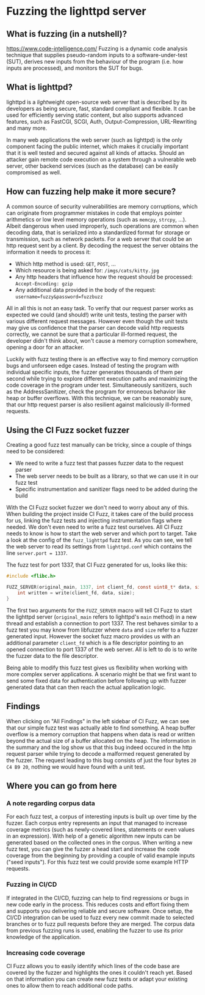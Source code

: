 # Fuzzing the lighttpd server

## What is fuzzing (in a nutshell)?
https://www.code-intelligence.com/
Fuzzing is a dynamic code analysis technique that supplies pseudo-random inputs
to a software-under-test (SUT), derives new inputs from the behaviour of the
program (i.e. how inputs are processed), and monitors the SUT for bugs.

## What is lighttpd?

lighttpd is a *light*weight open-source web server that is described by its
developers as being secure, fast, standard compliant and flexible. It can be
used for efficiently serving static content, but also supports advanced
features, such as FastCGI, SCGI, Auth, Output-Compression, URL-Rewriting and
many more.

In many web applications the web server (such as lighttpd) is the only component
facing the public internet, which makes it crucially important that it is well
tested and secured against all kinds of attacks. Should an attacker gain remote
code execution on a system through a vulnerable web server, other backend
services (such as the database) can be easily compromised as well.

## How can fuzzing help make it more secure?

A common source of security vulnerabilities are memory corruptions, which can
originate from programmer mistakes in code that employs pointer arithmetics or
low level memory operations (such as `memcpy`, `strcpy`, ...). Albeit dangerous
when used improperly, such operations are common when decoding data, that is
serialized into a standardized format for storage or transmission, such as
network packets. For a web server that could be an http request sent by a
client. By decoding the request the server obtains the information it needs to
process it:

- Which http method is used: `GET`, `POST`, ...
- Which resource is being asked for: `/imgs/cats/kitty.jpg`
- Any http headers that influence how the request should be processed:
  `Accept-Encoding: gzip`
- Any additional data provided in the body of the request:
  `username=fuzzy&password=fuzzbuzz`

All in all this is not an easy task. To verify that our request parser works as
expected we could (and should!) write unit tests, testing the parser with
various different request messages. However even though the unit tests may give
us confidence that the parser can decode valid http requests correctly, we
cannot be sure that a particular ill-formed request, the developer didn't think
about, won't cause a memory corruption somewhere, opening a door for an
attacker.

Luckily with fuzz testing there is an effective way to find memory corruption
bugs and unforseen edge cases. Instead of testing the program with individual
specific inputs, the fuzzer generates thousands of them per second while trying
to explore different execution paths and maximizing the code coverage in the
program under test. Simultaneously sanitizers, such as the AddressSanitizer,
check the program for erroneous behavior like heap or buffer overflows. With
this technique, we can be reasonably sure, that our http request parser is also
resilient against maliciously ill-formed requests.

## Using the CI Fuzz socket fuzzer

Creating a good fuzz test manually can be tricky, since a couple of things need
to be considered:

- We need to write a fuzz test that passes fuzzer data to the request parser
- The web server needs to be built as a library, so that we can use it in our
  fuzz test
- Specific instrumentation and sanitizer flags need to be added during the build

With the CI Fuzz socket fuzzer we don't need to worry about any of this. When
building the project inside CI Fuzz, it takes care of the build process for us,
linking the fuzz tests and injecting instrumentation flags where needed. We
don't even need to write a fuzz test ourselves. All CI Fuzz needs to know is how
to start the web server and which port to target. Take a look at the config of
the `fuzz_lighttpd` fuzz test. As you can see, we tell the web server to read
its settings from `lighttpd.conf` which contains the line `server.port = 1337`.

The fuzz test for port 1337, that CI Fuzz generated for us, looks like this:

```C
#include <flibc.h>

FUZZ_SERVER(original_main, 1337, int client_fd, const uint8_t* data, size_t size) {
    int written = write(client_fd, data, size);
}
```

The first two arguments for the `FUZZ_SERVER` macro will tell CI Fuzz to start
the lighttpd server (`original_main` refers to lighttpd's `main` method) in a
new thread and establish a connection to port 1337. The rest behaves similar to
a fuzz test you may know from libfuzzer where `data` and `size` refer to a
fuzzer generated input. However the socket fuzz macro provides us with an
additional parameter `client_fd` which is a file descriptor pointing to an
opened connection to port 1337 of the web server. All is left to do is to write
the fuzzer data to the file descriptor.

Being able to modify this fuzz test gives us flexibility when working with more
complex server applications. A scenario might be that we first want to send some
fixed data for authentication before following up with fuzzer generated data
that can then reach the actual application logic.

## Findings

When clicking on "All Findings" in the left sidebar of CI Fuzz, we can see that
our simple fuzz test was actually able to find something. A heap buffer overflow
is a memory corruption that happens when data is read or written beyond the
actual size of a buffer allocated on the heap. The information in the summary
and the log show us that this bug indeed occured in the http request parser
while trying to decode a malformed request generated by the fuzzer. The request
leading to this bug consists of just the four bytes `20 C4 B9 20`, nothing we
would have found with a unit test.

## Where you can go from here

### A note regarding corpus data

For each fuzz test, a corpus of interesting inputs is built up over time by
the fuzzer. Each corpus entry represents an input that managed to increase
coverage metrics (such as newly-covered lines, statements or even values in an
expression). With help of a genetic algorithm new inputs can be generated based
on the collected ones in the corpus. When writing a new fuzz test, you can give
the fuzzer a head start and increase the code coverage from the beginning by
providing a couple of valid example inputs ("seed inputs"). For this fuzz test
we could provide some example HTTP requests.

### Fuzzing in CI/CD

If integrated in the CI/CD, fuzzing can help to find regressions or bugs in
new code early in the process. This reduces costs and effort fixing them and
supports you delivering reliable and secure software. Once setup, the CI/CD
integration can be used to fuzz every new commit made to selected branches or
to fuzz pull requests before they are merged. The corpus data from previous
fuzzing runs is used, enabling the fuzzer to use its prior knowledge of the
application.

### Increasing code coverage

CI Fuzz allows you to easily identify which lines of the code base are
covered by the fuzzer and highlights the ones it couldn't reach yet. Based on
that information you can create new fuzz tests or adapt your existing ones to
allow them to reach additional code paths.

